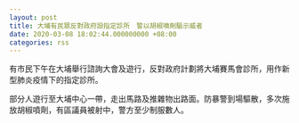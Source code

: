 ```yaml
---
layout: post
title: 大埔有民眾反對政府設指定診所　警以胡椒噴劑驅示威者
date: 2020-03-08 18:02:44.000000000 +08:00
categories: rss
---
```


有市民下午在大埔舉行諮詢大會及遊行，反對政府計劃將大埔賽馬會診所，用作新型肺炎疫情下的指定診所。

部分人遊行至大埔中心一帶，走出馬路及推雜物出路面。防暴警到場驅散，多次施放胡椒噴劑，有區議員被射中，警方至少制服數人。
